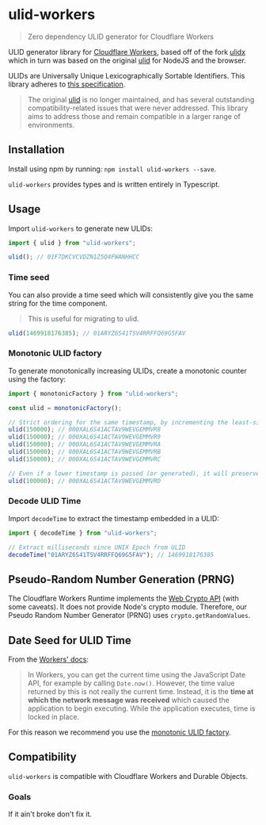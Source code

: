 # ulid-workers

> Zero dependency ULID generator for Cloudflare Workers

ULID generator library for [Cloudflare Workers](https://developers.cloudflare.com/workers/), based off of the fork [ulidx](https://github.com/perry-mitchell/ulidx) which in turn was based on the original [ulid](https://github.com/ulid/javascript) for NodeJS and the browser.

ULIDs are Universally Unique Lexicographically Sortable Identifiers. This library adheres to [this specification](https://github.com/ulid/spec).

> The original [ulid](https://github.com/ulid/javascript) is no longer maintained, and has several outstanding compatibility-related issues that were never addressed. This library aims to address those and remain compatible in a larger range of environments.

## Installation

Install using npm by running: `npm install ulid-workers --save`.

`ulid-workers` provides types and is written entirely in Typescript.

## Usage

Import `ulid-workers` to generate new ULIDs:

```typescript
import { ulid } from "ulid-workers";

ulid(); // 01F7DKCVCVDZN1Z5Q4FWANHHCC
```

### Time seed

You can also provide a time seed which will consistently give you the same string for the time component.

> This is useful for migrating to ulid.

```typescript
ulid(1469918176385); // 01ARYZ6S41TSV4RRFFQ69G5FAV
```

### Monotonic ULID factory

To generate monotonically increasing ULIDs, create a monotonic counter using the factory:

```typescript
import { monotonicFactory } from "ulid-workers";

const ulid = monotonicFactory();

// Strict ordering for the same timestamp, by incrementing the least-significant random bit by 1
ulid(150000); // 000XAL6S41ACTAV9WEVGEMMVR8
ulid(150000); // 000XAL6S41ACTAV9WEVGEMMVR9
ulid(150000); // 000XAL6S41ACTAV9WEVGEMMVRA
ulid(150000); // 000XAL6S41ACTAV9WEVGEMMVRB
ulid(150000); // 000XAL6S41ACTAV9WEVGEMMVRC

// Even if a lower timestamp is passed (or generated), it will preserve sort order
ulid(100000); // 000XAL6S41ACTAV9WEVGEMMVRD
```

### Decode ULID Time

Import `decodeTime` to extract the timestamp embedded in a ULID:

```typescript
import { decodeTime } from "ulid-workers";

// Extract milliseconds since UNIX Epoch from ULID
decodeTime("01ARYZ6S41TSV4RRFFQ69G5FAV"); // 1469918176385
```

## Pseudo-Random Number Generation (PRNG)

The Cloudflare Workers Runtime implements the [Web Crypto API](https://developers.cloudflare.com/workers/runtime-apis/web-crypto) (with some caveats). It does not provide Node's crypto module. Therefore, our Pseudo Random Number Generator (PRNG) uses `crypto.getRandomValues`.

## Date Seed for ULID Time

From the [Workers' docs](https://developers.cloudflare.com/workers/learning/security-model#step-1-disallow-timers-and-multi-threading):

> In Workers, you can get the current time using the JavaScript Date API, for example by calling `Date.now()`. However, the time value returned by this is not really the current time. Instead, it is the **time at which the network message was received** which caused the application to begin executing. While the application executes, time is locked in place.

For this reason we recommend you use the [monotonic ULID factory](#monotonic-ulid-factory).

## Compatibility

`ulid-workers` is compatible with Cloudflare Workers and Durable Objects.

### Goals

If it ain't broke don't fix it.
